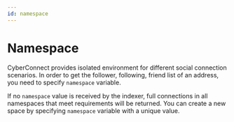 ```yaml
---
id: namespace
---
```


# Namespace

CyberConnect provides isolated environment for different social connection scenarios. In order to get the follower, following, friend list of an address, you need to specify `namespace` variable. 

If no `namespace` value is received by the indexer, full connections in all namespaces that meet requirements will be returned. You can create a new space by specifying `namespace` variable with a unique value.
